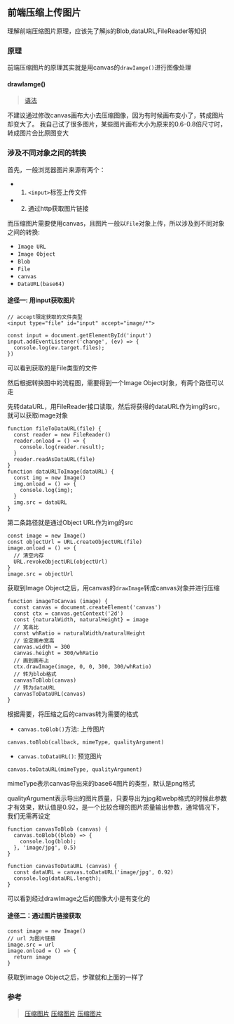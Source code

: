 ## 前端压缩上传图片
理解前端压缩图片原理，应该先了解js的Blob,dataURL,FileReader等知识

<!-- 图片：各个格式之间的转换 -->

### 原理
前端压缩图片的原理其实就是用canvas的`drawIamge()`进行图像处理

#### drawIamge()
> [语法](https://developer.mozilla.org/zh-CN/docs/Web/API/CanvasRenderingContext2D/drawImage)

不建议通过修改canvas画布大小去压缩图像，因为有时候画布变小了，转成图片却变大了。
我自己试了很多图片，某些图片画布大小为原来的0.6-0.8倍尺寸时，转成图片会比原图变大


### 涉及不同对象之间的转换
首先，一般浏览器图片来源有两个：
* 1. `<input>`标签上传文件
* 2. 通过http获取图片链接

而压缩图片需要使用canvas，且图片一般以`File`对象上传，所以涉及到不同对象之间的转换:
<!-- 图片 -->
* `Image URL`
* `Image Object`
* `Blob`
* `File`
* `canvas`
* `DataURL(base64)`

#### 途径一: 用input获取图片
```
// accept限定获取的文件类型
<input type="file" id="input" accept="image/*">
```
```
const input = document.getElementById('input')
input.addEventListener('change', (ev) => {
  console.log(ev.target.files);
})
```
<!-- 图片 -->
可以看到获取的是File类型的文件

然后根据转换图中的流程图，需要得到一个Image Object对象，有两个路径可以走

先转dataURL，用FileReader接口读取，然后将获得的dataURL作为img的src，就可以获取image对象
```
function fileToDataURL(file) {
  const reader = new FileReader()
  reader.onload = () => {
    console.log(reader.result);
  }
  reader.readAsDataURL(file)
}
function dataURLToImage(dataURL) {
  const img = new Image()
  img.onload = () => {
    console.log(img);
  }
  img.src = dataURL
}
```

第二条路径就是通过Object URL作为img的src
```
const image = new Image()
const objectUrl = URL.createObjectURL(file)
image.onload = () => {
  // 清空内存
  URL.revokeObjectURL(objectUrl)
}
image.src = objectUrl
```


获取到Image Object之后，用canvas的`drawImage`转成canvas对象并进行压缩
```
function imageToCanvas (image) {
  const canvas = document.createElement('canvas')
  const ctx = canvas.getContext('2d')
  const {naturalWidth, naturalHeight} = image
  // 宽高比
  const whRatio = naturalWidth/naturalHeight
  // 设定画布宽高
  canvas.width = 300
  canvas.height = 300/whRatio
  // 画到画布上
  ctx.drawImage(image, 0, 0, 300, 300/whRatio)
  // 转为blob格式
  canvasToBlob(canvas)
  // 转为dataURL
  canvasToDataURL(canvas)
}
```
根据需要，将压缩之后的canvas转为需要的格式
* `canvas.toBlob()`方法: 上传图片
```
canvas.toBlob(callback, mimeType, qualityArgument)
```
* `canvas.toDataURL()`: 预览图片
```
canvas.toDataURL(mimeType, qualityArgument)
```
mimeType表示canvas导出来的base64图片的类型，默认是png格式

qualityArgument表示导出的图片质量，只要导出为jpg和webp格式的时候此参数才有效果，默认值是0.92，是一个比较合理的图片质量输出参数，通常情况下，我们无需再设定
```
function canvasToBlob (canvas) {
  canvas.toBlob((blob) => {
    console.log(blob);
  }, 'image/jpg', 0.5)
}

function canvasToDataURL (canvas) {
  const dataURL = canvas.toDataURL('image/jpg', 0.92)
  console.log(dataURL.length);
}
```
可以看到经过drawImage之后的图像大小是有变化的

#### 途径二：通过图片链接获取
```
const image = new Image()
// url 为图片链接
image.src = url
image.onload = () => {
  return image
}
```
获取到image Object之后，步骤就和上面的一样了

### 参考
> [压缩图片](https://juejin.im/post/6844903510929063943)
> [压缩图片](https://segmentfault.com/a/1190000023486410)
> [压缩图片](https://www.zhangxinxu.com/wordpress/2017/07/html5-canvas-image-compress-upload/)